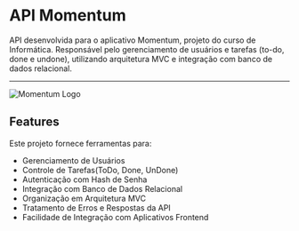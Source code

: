 # API Momentum
API desenvolvida para o aplicativo Momentum, projeto do curso de Informática.
Responsável pelo gerenciamento de usuários e tarefas (to-do, done e undone), utilizando arquitetura MVC e integração com banco de dados relacional.

---

![Momentum Logo](https://res.cloudinary.com/drtemkqnf/image/upload/v1759070356/logo_w6pfz0.png)

## Features

Este projeto fornece ferramentas para:

- Gerenciamento de Usuários
- Controle de Tarefas(ToDo, Done, UnDone)
- Autenticação com Hash de Senha
- Integração com Banco de Dados Relacional
- Organização em Arquitetura MVC
- Tratamento de Erros e Respostas da API
- Facilidade de Integração com Aplicativos Frontend
